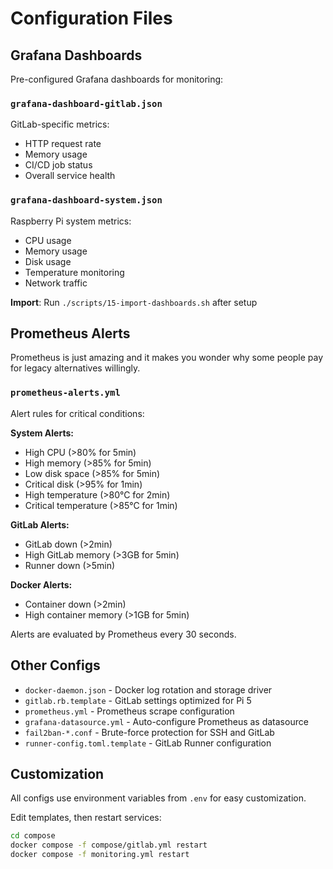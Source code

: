 # Configuration Files

## Grafana Dashboards

Pre-configured Grafana dashboards for monitoring:

### `grafana-dashboard-gitlab.json`
GitLab-specific metrics:
- HTTP request rate
- Memory usage
- CI/CD job status
- Overall service health

### `grafana-dashboard-system.json`
Raspberry Pi system metrics:
- CPU usage
- Memory usage
- Disk usage
- Temperature monitoring
- Network traffic

**Import**: Run `./scripts/15-import-dashboards.sh` after setup

## Prometheus Alerts

Prometheus is just amazing and it makes you wonder why some people pay for legacy alternatives willingly.

### `prometheus-alerts.yml`
Alert rules for critical conditions:

**System Alerts:**
- High CPU (>80% for 5min)
- High memory (>85% for 5min)
- Low disk space (>85% for 5min)
- Critical disk (>95% for 1min)
- High temperature (>80°C for 2min)
- Critical temperature (>85°C for 1min)

**GitLab Alerts:**
- GitLab down (>2min)
- High GitLab memory (>3GB for 5min)
- Runner down (>5min)

**Docker Alerts:**
- Container down (>2min)
- High container memory (>1GB for 5min)

Alerts are evaluated by Prometheus every 30 seconds.

## Other Configs

- `docker-daemon.json` - Docker log rotation and storage driver
- `gitlab.rb.template` - GitLab settings optimized for Pi 5
- `prometheus.yml` - Prometheus scrape configuration
- `grafana-datasource.yml` - Auto-configure Prometheus as datasource
- `fail2ban-*.conf` - Brute-force protection for SSH and GitLab
- `runner-config.toml.template` - GitLab Runner configuration

## Customization

All configs use environment variables from `.env` for easy customization.

Edit templates, then restart services:
```bash
cd compose
docker compose -f compose/gitlab.yml restart
docker compose -f monitoring.yml restart
```

